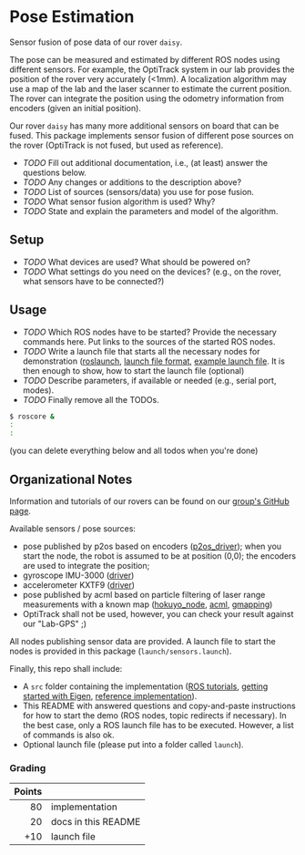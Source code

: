 Pose Estimation
===============

Sensor fusion of pose data of our rover `daisy`.

The pose can be measured and estimated by different ROS nodes using different
sensors. For example, the OptiTrack system in our lab provides the position of
the rover very accurately (<1mm). A localization algorithm may use a map of the
lab and the laser scanner to estimate the current position. The rover can
integrate the position using the odometry information from encoders (given an
initial position).

Our rover `daisy` has many more additional sensors on board that can be
fused. This package implements sensor fusion of different pose sources on the
rover (OptiTrack is not fused, but used as reference).

* *TODO* Fill out additional documentation, i.e., (at least) answer the
  questions below.
* *TODO* Any changes or additions to the description above?
* *TODO* List of sources (sensors/data) you use for pose fusion.
* *TODO* What sensor fusion algorithm is used? Why?
* *TODO* State and explain the parameters and model of the algorithm.

Setup
-----

* *TODO* What devices are used? What should be powered on?
* *TODO* What settings do you need on the devices? (e.g., on the rover, what
  sensors have to be connected?)

Usage
-----

* *TODO* Which ROS nodes have to be started? Provide the necessary commands
  here. Put links to the sources of the started ROS nodes.
* *TODO* Write a launch file that starts all the necessary nodes for
  demonstration
  ([roslaunch](http://wiki.ros.org/roslaunch),
  [launch file format](http://wiki.ros.org/roslaunch/XML),
  [example launch file](https://github.com/tuw-cpsg/general-ros-modules/blob/master/pioneer_teleop/launch/drive.launch). It
  is then enough to show, how to start the launch file (optional)
* *TODO* Describe parameters, if available or needed (e.g., serial port,
  modes).
* *TODO* Finally remove all the TODOs.

```bash
$ roscore &
:
:
```


(you can delete everything below and all todos when you're done)

Organizational Notes
--------------------

Information and tutorials of our rovers can be found on
our [group's GitHub page](https://tuw-cpsg.github.io/).

Available sensors / pose sources:
* pose published by p2os based on encoders
  ([p2os_driver](http://wiki.ros.org/p2os_driver)); when you start the node,
  the robot is assumed to be at position (0,0); the encoders are used to
  integrate the position;
* gyroscope IMU-3000
  ([driver](https://github.com/tuw-cpsg/general-ros-modules/))
* accelerometer KXTF9
  ([driver](https://github.com/tuw-cpsg/general-ros-modules/))
* pose published by acml based on particle filtering of laser range
  measurements with a known map
  ([hokuyo_node](http://wiki.ros.org/hokuyo_node),
  [acml](http://wiki.ros.org/amcl), [gmapping](http://wiki.ros.org/gmapping))
* OptiTrack shall not be used, however, you can check your result against our
  "Lab-GPS" ;)

All nodes publishing sensor data are provided. A launch file to start the nodes
is provided in this package (`launch/sensors.launch`).

Finally, this repo shall include:
* A `src` folder containing the implementation
  ([ROS tutorials](http://wiki.ros.org/ROS/Tutorials),
  [getting started with Eigen](http://eigen.tuxfamily.org/dox/GettingStarted.html),
  [reference implementation](https://github.com/tuw-cpsg/sf-pkg)).
* This README with answered questions and copy-and-paste instructions for how
  to start the demo (ROS nodes, topic redirects if necessary). In the best
  case, only a ROS launch file has to be executed. However, a list of commands
  is also ok.
* Optional launch file (please put into a folder called `launch`).

### Grading

| Points |                     |
|-------:|---------------------|
|     80 | implementation      |
|     20 | docs in this README |
|    +10 | launch file         |
